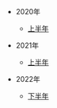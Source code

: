 - 2020年
  
  - [上半年](posts\2020-1_6.md)


- 2021年
  
  - [上半年](posts\2021-1_6.md)

- 2022年
  
  - [下半年](posts\2022-7_12.md)
